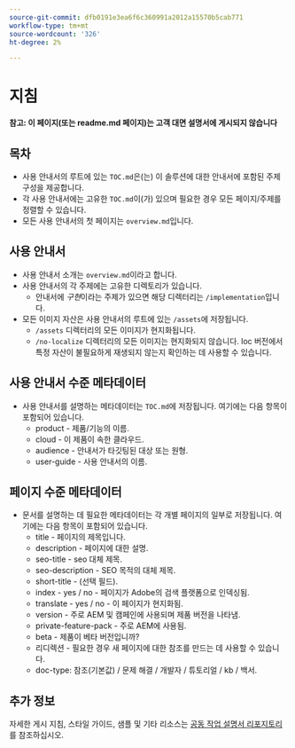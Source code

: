```yaml
---
source-git-commit: dfb0191e3ea6f6c360991a2012a15570b5cab771
workflow-type: tm+mt
source-wordcount: '326'
ht-degree: 2%

---
```

# 지침

**참고: 이 페이지(또는 readme.md 페이지)는 고객 대면 설명서에 게시되지 않습니다**

## 목차

+ 사용 안내서의 루트에 있는 `TOC.md`은(는) 이 솔루션에 대한 안내서에 포함된 주제 구성을 제공합니다.
+ 각 사용 안내서에는 고유한 `TOC.md`이(가) 있으며 필요한 경우 모든 페이지/주제를 정렬할 수 있습니다.
+ 모든 사용 안내서의 첫 페이지는 `overview.md`입니다.

## 사용 안내서

+ 사용 안내서 소개는 `overview.md`이라고 합니다.
+ 사용 안내서의 각 주제에는 고유한 디렉토리가 있습니다.
   + 안내서에 *구현*&#x200B;이라는 주제가 있으면 해당 디렉터리는 `/implementation`입니다.
+ 모든 이미지 자산은 사용 안내서의 루트에 있는 `/assets`에 저장됩니다.
   + `/assets` 디렉터리의 모든 이미지가 현지화됩니다.
   + `/no-localize` 디렉터리의 모든 이미지는 현지화되지 않습니다. loc 버전에서 특정 자산이 불필요하게 재생되지 않는지 확인하는 데 사용할 수 있습니다.

## 사용 안내서 수준 메타데이터

+ 사용 안내서를 설명하는 메타데이터는 `TOC.md`에 저장됩니다. 여기에는 다음 항목이 포함되어 있습니다.
   + product - 제품/기능의 이름.
   + cloud - 이 제품이 속한 클라우드.
   + audience - 안내서가 타깃팅된 대상 또는 원형.
   + user-guide - 사용 안내서의 이름.

## 페이지 수준 메타데이터

+ 문서를 설명하는 데 필요한 메타데이터는 각 개별 페이지의 일부로 저장됩니다. 여기에는 다음 항목이 포함되어 있습니다.
   + title - 페이지의 제목입니다.
   + description - 페이지에 대한 설명.
   + seo-title - seo 대체 제목.
   + seo-description - SEO 목적의 대체 제목.
   + short-title - (선택 필드).
   + index - yes / no - 페이지가 Adobe의 검색 플랫폼으로 인덱싱됨.
   + translate - yes / no - 이 페이지가 현지화됨.
   + version - 주로 AEM 및 캠페인에 사용되며 제품 버전을 나타냄.
   + private-feature-pack - 주로 AEM에 사용됨.
   + beta - 제품이 베타 버전입니까?
   + 리디렉션 - 필요한 경우 새 페이지에 대한 참조를 만드는 데 사용할 수 있습니다.
   + doc-type: 참조(기본값) / 문제 해결 / 개발자 / 튜토리얼 / kb / 백서.

## 추가 정보

자세한 게시 지침, 스타일 가이드, 샘플 및 기타 리소스는 [공동 작업 설명서 리포지토리](https://git.corp.adobe.com/AdobeDocs/collaborative-doc-instructions)를 참조하십시오.
